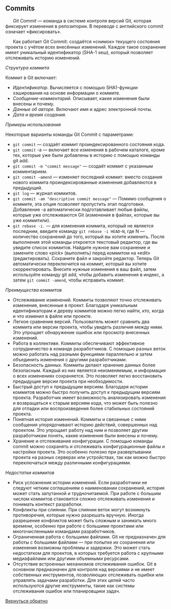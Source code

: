## Commits

&nbsp;&nbsp;&nbsp;&nbsp;&nbsp;&nbsp;*Git Commit* — команда в системе контроля версий Git, которая фиксирует изменения в репозитории. В переводе с английского commit означает «фиксировать».

&nbsp;&nbsp;&nbsp;&nbsp;&nbsp;&nbsp;Как работает Git Commit: создаётся «снимок» текущего состояния проекта с учётом всех внесённых изменений. Каждое такое сохранение имеет уникальный идентификатор (SHA-1 хеш), который позволяет отслеживать историю изменений. 

*Структура коммита*

Коммит в Git включает:
+ *Идентификатор.* Вычисляется с помощью SHA1-функции хэширования на основе информации о коммите. 
+ *Сообщение-комментарий.* Описывает, какие изменения были внесены и почему. 
+ *Данные об авторе.* Включают имя и адрес электронной почты. 
+ *Дата и время создания.* 
  
*Примеры использования*

Некоторые варианты команды Git Commit с параметрами:

+ `git commit` — создаёт коммит проиндексированного состояния кода. 
+ `git commit` -a — включает все изменения в рабочем каталоге, кроме тех, которые уже были добавлены в историю с помощью команды git add. 
+ `git commit -m "commit message"` — создаёт коммит с указанным комментарием. 
+ `git commit –amend` — изменяет последний коммит: вместо создания нового коммита проиндексированные изменения добавляются в предыдущий.
+ `git log` — журнал коммитов.
+ `git commit -am "descriptive commit message"` — Помимо сообщения о коммите, эта опция позволяет пропустить этап подготовки. Добавление -a автоматически подготавливает любые файлы, которые уже отслеживаются Git (изменения в файлах, которые вы уже коммитили).
+ `git rebase -i.` — для изменения коммита, который не является последним, введите команду `git rebase -i HEAD~N`, где N — количество сохранений до того, который вы хотите изменить. После выполнения этой команды откроется текстовый редактор, где вы увидите список коммитов. Найдите нужное вам сохранение и замените слово «pick» (выполнять) перед коммитом на «edit» (редактировать). Сохраните файл и закройте редактор. Теперь Git автоматически переключится на коммит, который вы хотите скорректировать. Внесите нужные изменения в ваш файл, затем используйте команду git add, чтобы добавить изменения в индекс, а затем `git commit -amend`, чтобы исправить коммит.

*Преимущества коммитов*

+ Отслеживание изменений. Коммиты позволяют точно отслеживать изменения, внесенные в проект. Благодаря уникальным идентификаторам и дереву коммитов можно легко найти, кто, когда и что изменил в файле или проекте.
+ Легкое сравнение версий. Пользователь может сравнить два коммита или версии проекта, чтобы увидеть различия между ними. Это упрощает обнаружение ошибок или просмотр внесенных изменений.
+ Работа в коллективе. Коммиты обеспечивают эффективное сотрудничество в команде разработчиков. С помощью разных веток можно работать над разными функциями параллельно и затем объединить изменения с другими разработчиками.
+ Безопасность данных. Коммиты делают хранение данных более безопасным. Каждый из них является неизменяемым, и информация о всех изменениях сохраняется. Это позволяет легко восстановить предыдущие версии проекта при необходимости.
+ Быстрый доступ к предыдущим версиям. Благодаря истории коммитов можно быстро получить доступ к предыдущим версиям проекта. Разработчик имеет возможность анализировать изменения и возвращаться к старым версиям кода, что может быть полезно для отладки или воспроизведения более стабильных состояний проекта.
+ Понятная история изменений. Коммиты и связанные с ними сообщения упорядочивают историю действий, совершенных над проектом. Это упрощает работу над ним и позволяет другим разработчикам понять, какие изменения были внесены и почему.
+ Хранение и отслеживание конфигурации. С помощью команды commit можно сохранять и отслеживать конфигурационные файлы и настройки проекта. Это особенно полезно при развертывании проекта на разных серверах или устройствах, так как можно быстро переключаться между различными конфигурациями.
  
*Недостатки коммитов*

+ Риск усложнения истории изменений. Если разработчики не следуют четким соглашениям о наименовании сохранений, история может стать запутанной и трудночитаемой. При работе с большим числом коммитов становится сложно отслеживать изменения и понимать контекст разработки.
+ Конфликты при слиянии. При слиянии веток могут возникнуть противоречия, которые нужно разрешать вручную. Иногда разрешение конфликтов может быть сложным и занимать много времени, особенно при работе с большими проектами или многочисленными командами разработчиков.
+ Ограниченная работа с большими файлами. Git не предназначен для работы с большими файлами — при попытке их сохранения или изменения возможны проблемы и задержки. Это может стать недостатком для проектов, в которых требуется работа с крупными медиафайлами или другими объемными ресурсами.
+ Отсутствие встроенных механизмов отслеживания ошибок. Git в основном предназначен для контроля над версиями и не имеет собственных инструментов, позволяющих отслеживать ошибки или управлять задачами разработки. Для этих целей часто используются другие инструменты, такие как системы отслеживания ошибок или планировщики задач.

[Вернуться обратно](README.md)